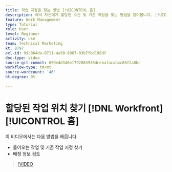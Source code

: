 ```yaml
---
title: 작업 지정을 찾는 방법 [!UICONTROL 홈]
description: 에서 자신에게 할당된 수신 및 기존 작업을 찾는 방법을 알아봅니다. [!UICONTROL  ]. 그런 다음 할당 정보를 검토합니다.
feature: Work Management
type: Tutorial
role: User
level: Beginner
activity: use
team: Technical Marketing
kt: 8797
exl-id: 99c864da-0711-4a30-8067-03b7fbd198df
doc-type: video
source-git-commit: 650e4d346e1792863930dcebafacab4c88f2a8bc
workflow-type: tm+mt
source-wordcount: '46'
ht-degree: 0%

---
```


# 할당된 작업 위치 찾기 [!DNL Workfront] [!UICONTROL 홈]

이 비디오에서는 다음 방법을 배웁니다.

* 들어오는 작업 및 기존 작업 지정 찾기
* 배정 정보 검토

>[!VIDEO](https://video.tv.adobe.com/v/335098/?quality=12&learn=on)
